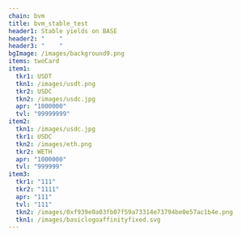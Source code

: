 ```yaml
---
chain: bvm
title: bvm_stable_test
header1: Stable yields on BASE
header2: "    "
header3: "    "
bgImage: /images/background9.png
items: twoCard
item1:
  tkr1: USDT
  tkn1: /images/usdt.png
  tkr2: USDC
  tkn2: /images/usdc.jpg
  apr: "1000000"
  tvl: "99999999"
item2:
  tkn1: /images/usdc.jpg
  tkr1: USDC
  tkn2: /images/eth.png
  tkr2: WETH
  apr: "1000000"
  tvl: "999999"
item3:
  tkr1: "111"
  tkr2: "1111"
  apr: "111"
  tvl: "111"
  tkn2: /images/0xf939e0a03fb07f59a73314e73794be0e57ac1b4e.png
  tkn1: /images/basiclogoaffinityfixed.svg
---
```

